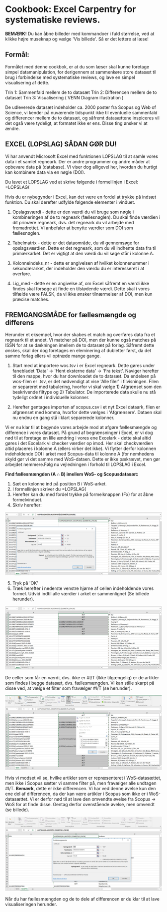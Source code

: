 <h1>Cookbook: Excel Carpentry for systematiske reviews.</h1>

**BEMÆRK!** Du kan åbne billeder med kommandoer i fuld størrelse, ved at klikke højre museknap og vælge 'Vis billede'. Så er det lettere at læse!

<h2>Formål:</h2>
Formålet med denne cookbok, er at du som læser skal kunne foretage simpel datamanipulation, for derigennem at sammenkøre store datasæt til brug i forbindelse med systematiske reviews, og lave en simpel visualisering af dette.

Trin 1: Sammenfald mellem de to datasæt
Trin 2: Differencen mellem de to datasæt
Trin 3: Visualisering ( VENN Diagram illustration )

De udleverede datasæt indeholder ca. 2000 poster fra Scopus og Web of Science, vi kender på nuværende tidspunkt ikke til eventuelle sammenfald og differencer mellem de to datasæt, og såfremt datasættene inspiceres vil det også være tydeligt, at formatet ikke er ens. Disse ting ønsker vi at ændre.

<h2>EXCEL (LOPSLAG) SÅDAN GØR DU!</h2>
Vi har anvendt Microsoft Excel med funktionen LOPSLAG til at samle vores data i et samlet regneark. Der er andre programmer og andre måder at opbevare data på (database). Vi viser dog alligevel her, hvordan du hurtigt kan kombinere data via en nøgle (DOI).

Du lavet et LOPSLAG ved at skrive følgende i formellinjen i Excel: =LOPSLAG(

Hvis du er nybegynder i Excel, kan det være en fordel at trykke på indsæt funktion. Du skal derefter udfylde følgende elementer i vinduet.
1. Opslagsværdi - dette er den værdi du vil bruge som nøgle i kombineringen af de to regneark (fællesnøglen). Du skal finde værdien i dit primære regneark, dvs. det regneark du vil arbejde med fremadrettet. Vi anbefaler at benytte værdier som DOI som fællesnøglen.

2. Tabelmatrix - dette er det dataområde, du vil gennemsøge for opslagsværdien. Dette er det regneark, som du vil indhente data fra til primærkarket. Det er vigtigt at den værdi du vil søge står i kolonne A.

3. Kolonneindeks_nr - dette er angivelsen af hvilket kolonnenummer i sekundærarket, der indeholder den værdu du er interesseret i at overføre.

4. Lig_med - dette er en angivelse af, om Excel såfremt en værdi ikke findes skal forsøge at finde en tilstødende værdi. Dette skal i vores tilfælde være FALSK, da vi ikke ønsker tilnærmelser af DOI, men kun præcise matches.

<h2>FREMGANGSMÅDE for fællesmængde og differens</h2>
Herunder et eksempel, hvor der skabes et match og overføres data fra et regneark til et andet.
Vi matcher på DOI, men der kunne også matches på ISSN for at se dækningen imellem de to datasæt på forlag. Såfremt dette ønskes, skal der dog foretages en eleminering af dubletter først, da det samme forlag ellers vil optræde mange gange.

1. Start med at importere wos.tsv i er Excel regneark. Dette gøres under fanebladet 'Data' -> 'Hent eksterne data' -> 'Fra tekst'. Naviger herefter til den mappe, hvor du har downloadet de to datasæt. Da endelsen på wos-filen er .tsv, er det nødvendigt at vise 'Alle filer' i filvisningen.
Filen er separeret med tabulering, hvorfor vi skal vælge 1) Afgrænset som den beskrivende filtype og 2) Tabulator.
De importerede data skulle nu stå tydeligt ordnet i individuelle kolonner.

2. Herefter gentages importen af scopus.csv i et nyt Excel dataark, filen er afgrænset med komma, hvorfor dette vælges i 'Afgrænsere'.
Dataen skal nu endnu en gang stå i klart separerede kolonner.

Vi er nu klar til at begynde vores arbejde mod at afgøre fællesmængde og difference i vores datasæt.
På grund af begrænsninger i Excel, er vi dog nød til at foretage en lille ændring i vores ene Excelark - dette skal altid gøres i det Excelark vi checker værdier op imod. Her skal checkværdien altid placeres i kolonne A (ellers virker det ikke).
Vi flytter derfor kolonnen indeholdende DOI i arket med Scopus-data til kolonne A (for nemhedens skyld gør vi det samme med WoS-dataen. Dette er ikke pækrævet, men gør arbejdet nemmere.Følg nu vejledningen i forhold til LOPSLAG i Excel.

**Find fællesmængden (A ∩ B) imellem WoS- og Scopusdatasæt:**
1. Sæt en kolonne ind på position B i WoS-arket.
2. I formellinjen skriver du =LOPSLAG(
3. Herefter kan du med fordel trykke på formelknappen (Fx) for at åbne formelvinduet.
4. Skriv herefter:

![LOPSLAG](/billeder/1.jpg)

5. Tryk på 'OK'
6. Træk herefter i nederste venstre hjørne af cellen indeholdende vores formel. Udvid indtil alle værdier i arket er sammenlignet (Se billede herunder).

![LOPSLAG](/billeder/2.jpg)

De celler som får en værdi, dvs. ikke er #I/T (Ikke tilgængelig) er de artikler som findes i begge datasæt, dvs. fællesmængden.
Vi kan stille skarpt på disse ved, at vælge et filter som fravælger #I/T (se herunder).

![FILTER](/billeder/3.jpg)

Hvis vi modset vil se, hvilke artikler som er repræsenteret i WoS-datasættet, men ikke i Scopus sætter vi samme filter på, men fravælger alle undtagen #I/T.
**Bemærk**, dette er ikke differencen. Vi har ved denne øvelse kun den ene del af differencen, da der kan være artikler i Scopus som ikke er i WoS-datasættet. Vi er derfor nød til at lave den omvendte øvelse fra Scopus -> WoS for at finde disse.
Gentag derfor ovenstående øvelse, men omvendt (se billede).

![LOPSLAG](/billeder/4.jpg)

Når du har fællesmængden og de to dele af differencen er du klar til at lave visualiseringen herunder.
